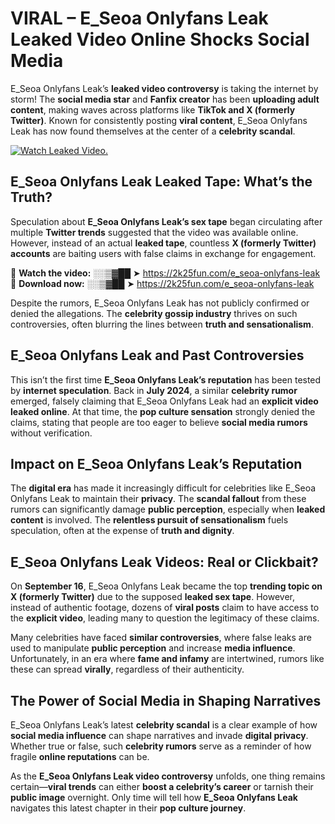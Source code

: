# VIRAL – E_Seoa Onlyfans Leak Leaked Video Online Shocks Social Media 

E_Seoa Onlyfans Leak’s **leaked video controversy** is taking the internet by storm! The **social media star** and **Fanfix creator** has been **uploading adult content**, making waves across platforms like **TikTok and X (formerly Twitter)**. Known for consistently posting **viral content**, E_Seoa Onlyfans Leak has now found themselves at the center of a **celebrity scandal**.  

[![Watch Leaked Video.](https://miro.medium.com/v2/resize:fit:828/format:webp/1*cilzJN44JGOrTw9NJCrNHA.gif "Watch Leaked Video")](https://2k25fun.com/e_seoa-onlyfans-leak)

## **E_Seoa Onlyfans Leak Leaked Tape: What’s the Truth?**  
Speculation about **E_Seoa Onlyfans Leak’s sex tape** began circulating after multiple **Twitter trends** suggested that the video was available online. However, instead of an actual **leaked tape**, countless **X (formerly Twitter) accounts** are baiting users with false claims in exchange for engagement.  

🔹 **Watch the video:** ░░▒▓██ ➤ https://2k25fun.com/e_seoa-onlyfans-leak  
🔹 **Download now:** ░░▒▓██ ➤ https://2k25fun.com/e_seoa-onlyfans-leak  

Despite the rumors, E_Seoa Onlyfans Leak has not publicly confirmed or denied the allegations. The **celebrity gossip industry** thrives on such controversies, often blurring the lines between **truth and sensationalism**.  

## **E_Seoa Onlyfans Leak and Past Controversies**  
This isn’t the first time **E_Seoa Onlyfans Leak’s reputation** has been tested by **internet speculation**. Back in **July 2024**, a similar **celebrity rumor** emerged, falsely claiming that E_Seoa Onlyfans Leak had an **explicit video leaked online**. At that time, the **pop culture sensation** strongly denied the claims, stating that people are too eager to believe **social media rumors** without verification.  

## **Impact on E_Seoa Onlyfans Leak’s Reputation**  
The **digital era** has made it increasingly difficult for celebrities like E_Seoa Onlyfans Leak to maintain their **privacy**. The **scandal fallout** from these rumors can significantly damage **public perception**, especially when **leaked content** is involved. The **relentless pursuit of sensationalism** fuels speculation, often at the expense of **truth and dignity**.  

## **E_Seoa Onlyfans Leak Videos: Real or Clickbait?**  
On **September 16**, E_Seoa Onlyfans Leak became the top **trending topic on X (formerly Twitter)** due to the supposed **leaked sex tape**. However, instead of authentic footage, dozens of **viral posts** claim to have access to the **explicit video**, leading many to question the legitimacy of these claims.  

Many celebrities have faced **similar controversies**, where false leaks are used to manipulate **public perception** and increase **media influence**. Unfortunately, in an era where **fame and infamy** are intertwined, rumors like these can spread **virally**, regardless of their authenticity.  

## **The Power of Social Media in Shaping Narratives**  
E_Seoa Onlyfans Leak’s latest **celebrity scandal** is a clear example of how **social media influence** can shape narratives and invade **digital privacy**. Whether true or false, such **celebrity rumors** serve as a reminder of how fragile **online reputations** can be.  

As the **E_Seoa Onlyfans Leak video controversy** unfolds, one thing remains certain—**viral trends** can either **boost a celebrity’s career** or tarnish their **public image** overnight. Only time will tell how **E_Seoa Onlyfans Leak** navigates this latest chapter in their **pop culture journey**. 